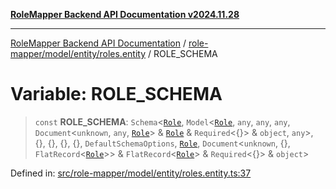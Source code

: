[**RoleMapper Backend API Documentation v2024.11.28**](../../../../../README.md)

***

[RoleMapper Backend API Documentation](../../../../../modules.md) / [role-mapper/model/entity/roles.entity](../README.md) / ROLE\_SCHEMA

# Variable: ROLE\_SCHEMA

> `const` **ROLE\_SCHEMA**: `Schema`\<[`Role`](../classes/Role.md), `Model`\<[`Role`](../classes/Role.md), `any`, `any`, `any`, `Document`\<`unknown`, `any`, [`Role`](../classes/Role.md)\> & [`Role`](../classes/Role.md) & `Required`\<\{\}\> & `object`, `any`\>, \{\}, \{\}, \{\}, \{\}, `DefaultSchemaOptions`, [`Role`](../classes/Role.md), `Document`\<`unknown`, \{\}, `FlatRecord`\<[`Role`](../classes/Role.md)\>\> & `FlatRecord`\<[`Role`](../classes/Role.md)\> & `Required`\<\{\}\> & `object`\>

Defined in: [src/role-mapper/model/entity/roles.entity.ts:37](https://github.com/FlowCraft-AG/RoleMapper/blob/2e49de298fb7aea6638be4e21aef4b51c0753b47/backend/src/role-mapper/model/entity/roles.entity.ts#L37)
